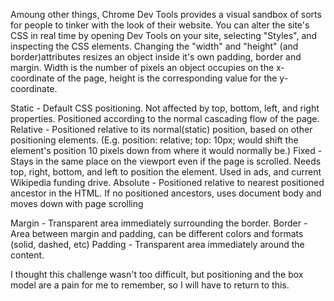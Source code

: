 Amoung other things, Chrome Dev Tools provides a visual sandbox of sorts for people to tinker with the look of their website. You can alter the site's CSS in real time by opening Dev Tools on your site, selecting "Styles", and inspecting the CSS elements. Changing the "width" and "height" (and border)attributes resizes an object inside it's own padding, border and margin. Width is the number of pixels an object occupies on the x-coordinate of the page, height is the corresponding value for the y-coordinate.

Static - Default CSS positioning. Not affected by top, bottom, left, and right properties. Positioned according to the normal cascading flow of the page.
Relative - Positioned relative to its normal(static) position, based on other positioning elements. (E.g.
position: relative;
top: 10px;
would shift the element's position 10 pixels down from where it would normally be.)
Fixed - Stays in the same place on the viewport even if the page is scrolled. Needs top, right, bottom, and left to position the element. Used in ads, and current Wikipedia funding drive.
Absolute - Positioned relative to nearest positioned ancestor in the HTML. If no positioned ancestors, uses document body and moves down with page scrolling

Margin - Transparent area immediately surrounding the border.
Border - Area between margin and padding, can be different colors and formats (solid, dashed, etc)
Padding - Transparent area immediately around the content.

I thought this challenge wasn't too difficult, but positioning and the box model are a pain for me to remember, so I will have to return to this.